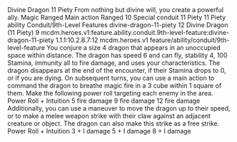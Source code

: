 <ability>
  <name>Divine Dragon</name>
  <cost>11 Piety</cost>
  <flavor>From nothing but divine will, you create a powerful ally.</flavor>
  <keywords>
    <keyword>Magic</keyword>
    <keyword>Ranged</keyword>
  </keywords>
  <type>Main action</type>
  <distance>Ranged 10</distance>
  <target>Special</target>
  <metadata>
    <class>conduit</class>
    <cost>11 Piety</cost>
    <cost_amount>11</cost_amount>
    <cost_resource>Piety</cost_resource>
    <feature_type>ability</feature_type>
    <file_dpath>Conduit/9th-Level Features</file_dpath>
    <item_id>divine-dragon-11-piety</item_id>
    <item_index>12</item_index>
    <item_name>Divine Dragon (11 Piety)</item_name>
    <level>9</level>
    <scc>mcdm.heroes.v1:feature.ability.conduit.9th-level-feature:divine-dragon-11-piety</scc>
    <scdc>1.1.1:10.2.8.7:12</scdc>
    <source>mcdm.heroes.v1</source>
    <type>feature/ability/conduit/9th-level-feature</type>
  </metadata>
  <effects>
    <effect type="mundane">You conjure a size 4 dragon that appears in an unoccupied space within distance. The dragon has speed 6 and can fly, stability 4, 100 Stamina, immunity all to fire damage, and uses your characteristics. The dragon disappears at the end of the encounter, if their Stamina drops to 0, or if you are dying. On subsequent turns, you can use a main action to command the dragon to breathe magic fire in a 3 cube within 1 square of them. Make the following power roll targeting each enemy in the area.</effect>
    <effect type="roll">
      <roll>Power Roll + Intuition</roll>
      <t1>5 fire damage</t1>
      <t2>9 fire damage</t2>
      <t3>12 fire damage</t3>
    </effect>
    <effect type="mundane">Additionally, you can use a maneuver to move the dragon up to their speed, or to make a melee weapon strike with their claw against an adjacent creature or object. The dragon can also make this strike as a free strike.</effect>
    <effect type="roll">
      <roll>Power Roll + Intuition</roll>
      <t1>3 + I damage</t1>
      <t2>5 + I damage</t2>
      <t3>8 + I damage</t3>
    </effect>
  </effects>
</ability>
